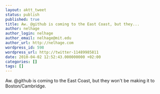 ```yaml
---
layout: aktt_tweet
status: publish
published: true
title: Aw. @github is coming to the East Coast, but they...
author: nelhage
author_login: nelhage
author_email: nelhage@mit.edu
author_url: http://nelhage.com
wordpress_id: 598
wordpress_url: http://twitter-11489985811
date: 2010-04-02 12:52:43.000000000 +02:00
categories: []
tags: []
---
```

Aw. @github is coming to the East Coast, but they won't be making it
to Boston&#47;Cambridge.
